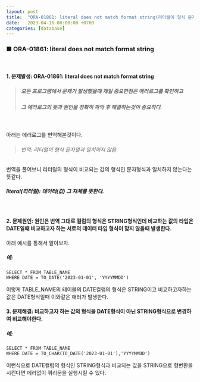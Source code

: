 ```yaml
---
layout: post
title:  "ORA-01861: literal does not match format string(리터럴이 형식 문자열과 일치하지 않음) 에러 원인과 해결방법"
date:   2023-04-16 00:00:00 +0700
categories: [database]
---
```


### ■ ORA-01861: literal does not match format string

<br />

#### 1. 문제발생: ORA-01861: literal does not match format string

> ##### 모든 프로그램에서 문제가 발생했을때 제일 중요한점은 에러로그를 확인하고
> #####  그 에러로그의 뜻과 원인을 정확히 파악 후 해결하는것이 중요하다.

<br />

아래는 에러로그를 번역해본것이다.
<br />

>###### 번역: 리터럴이 형식 문자열과 일치하지 않음

번역을 풀어보니 리터럴의 형식이 비교되는 값의 형식인 문자형식과 일치하지 않는다는 뜻같다.

##### literal(리터럴): 데이터(값) 그 자체를 뜻한다.

<br />

#### 2. 문제원인: 원인은 번역 그대로 컬럼의 형식은 STRING형식인데 비교하는 값의 타입은 DATE일때 비교하고자 하는 서로의 데이터 타입 형식이 맞지 않을때 발생한다.

아래 예시를 통해서 알아보자.

##### 예: 
~~~
SELECT * FROM TABLE_NAME 
WHERE DATE = TO_DATE('2023-01-01', 'YYYYMMDD')
~~~

이렇게 TABLE_NAME의 테이블의 DATE컬럼의 형식은 STRING이고 비교하고자하는 값은 DATE형식일때 이와같은 애러가 발생한다.

#### 3. 문제해결: 비교하고자 하는 값의 형식을 DATE형식이 아닌 STRING형식으로 변경하여 비교해야한다.

##### 예: 
~~~
SELECT * FROM TABLE_NAME 
WHERE DATE = TO_CHAR(TO_DATE('2023-01-01'),'YYYYMMDD')
~~~

이런식으로 DATE컬럼의 형식인 STRING형식과 비교되는 값을 STRING으로 형변환을 시킨다면 에러없이 쿼리문을 실행시킬 수 있다.